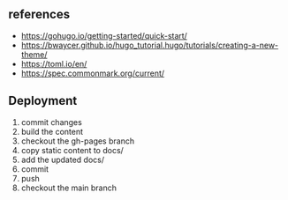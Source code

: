 ## references

* https://gohugo.io/getting-started/quick-start/
* https://bwaycer.github.io/hugo_tutorial.hugo/tutorials/creating-a-new-theme/
* https://toml.io/en/
* https://spec.commonmark.org/current/

## Deployment

1. commit changes
1. build the content
1. checkout the gh-pages branch
1. copy static content to docs/
1. add the updated docs/
1. commit
1. push
1. checkout the main branch
